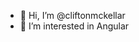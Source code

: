 - 👋 Hi, I’m @cliftonmckellar
- 👀 I’m interested in Angular

<!---
cliftonmckellar/cliftonmckellar is a ✨ special ✨ repository because its `README.md` (this file) appears on your GitHub profile.
You can click the Preview link to take a look at your changes.
--->
